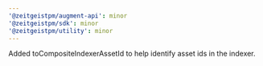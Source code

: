 ```yaml
---
'@zeitgeistpm/augment-api': minor
'@zeitgeistpm/sdk': minor
'@zeitgeistpm/utility': minor
---
```


Added toCompositeIndexerAssetId to help identify asset ids in the indexer.
